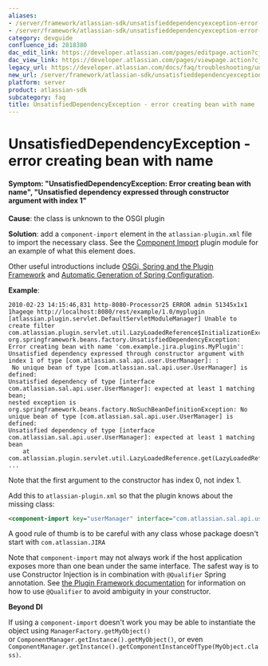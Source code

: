 ```yaml
---
aliases:
- /server/framework/atlassian-sdk/unsatisfieddependencyexception-error-creating-bean-with-name-2818380.html
- /server/framework/atlassian-sdk/unsatisfieddependencyexception-error-creating-bean-with-name-2818380.md
category: devguide
confluence_id: 2818380
dac_edit_link: https://developer.atlassian.com/pages/editpage.action?cjm=wozere&pageId=2818380
dac_view_link: https://developer.atlassian.com/pages/viewpage.action?cjm=wozere&pageId=2818380
legacy_url: https://developer.atlassian.com/docs/faq/troubleshooting/unsatisfieddependencyexception-error-creating-bean-with-name
new_url: /server/framework/atlassian-sdk/unsatisfieddependencyexception-error-creating-bean-with-name
platform: server
product: atlassian-sdk
subcategory: faq
title: UnsatisfiedDependencyException - error creating bean with name
---
```

# UnsatisfiedDependencyException - error creating bean with name

#### Symptom: "UnsatisfiedDependencyException: Error creating bean with name", "Unsatisfied dependency expressed through constructor argument with index 1"

**Cause**: the class is unknown to the OSGI plugin

**Solution**: add a `component-import` element in the `atlassian-plugin.xml` file to import the necessary class. See the <a href="http://confluence.atlassian.com/display/PLUGINFRAMEWORK/Component+Import+Plugin+Module" class="external-link">Component Import</a> plugin module for an example of what this element does.

Other useful introductions include [OSGi, Spring and the Plugin Framework](/server/framework/atlassian-sdk/852146.html) and [Automatic Generation of Spring Configuration](/server/framework/atlassian-sdk/automatic-generation-of-spring-configuration).

**Example**:

``` text
2010-02-23 14:15:46,831 http-8080-Processor25 ERROR admin 51345x1x1 1hageqe http://localhost:8080/rest/example/1.0/myplugin 
[atlassian.plugin.servlet.DefaultServletModuleManager] Unable to create filter
com.atlassian.plugin.servlet.util.LazyLoadedReference$InitializationException: 
org.springframework.beans.factory.UnsatisfiedDependencyException: Error creating bean with name 'com.example.jira.plugins.MyPlugin': 
Unsatisfied dependency expressed through constructor argument with index 1 of type [com.atlassian.sal.api.user.UserManager]: :
 No unique bean of type [com.atlassian.sal.api.user.UserManager] is defined: 
Unsatisfied dependency of type [interface com.atlassian.sal.api.user.UserManager]: expected at least 1 matching bean; 
nested exception is org.springframework.beans.factory.NoSuchBeanDefinitionException: No unique bean of type [com.atlassian.sal.api.user.UserManager] is defined: 
Unsatisfied dependency of type [interface com.atlassian.sal.api.user.UserManager]: expected at least 1 matching bean
    at com.atlassian.plugin.servlet.util.LazyLoadedReference.get(LazyLoadedReference.java:94)
...
```

Note that the first argument to the constructor has index 0, not index 1.

Add this to `atlassian-plugin.xml` so that the plugin knows about the missing class:

``` xml
<component-import key="userManager" interface="com.atlassian.sal.api.user.UserManager"/>
```

A good rule of thumb is to be careful with any class whose package doesn't start with `com.atlassian.JIRA`

Note that `component-import` may not always work if the host application exposes more than one bean under the same interface. The safest way is to use Constructor Injection is in combination with `@Qualifier` Spring annotation. See [the Plugin Framework documentation](https://developer.atlassian.com/display/DOCS/Converting+from+Version+1+to+Version+2+%28OSGi%29+Plugins#ConvertingfromVersion1toVersion2%28OSGi%29Plugins-3.1SpecifyqualifiersonambiguousSpringdependencies) for information on how to use `@Qualifier` to avoid ambiguity in your constructor.

**Beyond DI**

If using a `component-import` doesn't work you may be able to instantiate the object using `ManagerFactory.getMyObject()`  
or `ComponentManager.getInstance().getMyObject()`, or even `ComponentManager.getInstance().getComponentInstanceOfType(MyObject.class)`.




























































